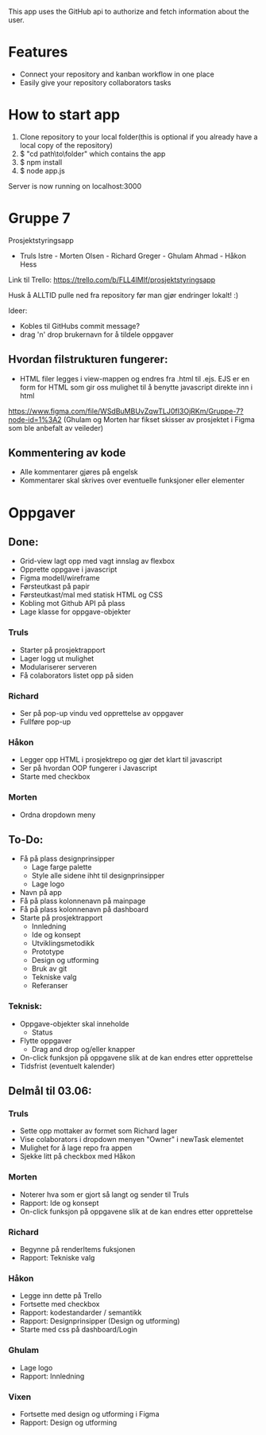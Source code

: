 This app uses the GitHub api to authorize and fetch information about the user. 


# Features
- Connect your repository and kanban workflow in one place
- Easily give your repository collaborators tasks


# How to start app

1. Clone repository to your local folder(this is optional if you already have a local copy of the repository)
2. $ "cd path\to\folder" which contains the app
3. $ npm install
4. $ node app.js

Server is now running on localhost:3000






# Gruppe 7
Prosjektstyringsapp
- Truls Istre - Morten Olsen - Richard Greger - Ghulam Ahmad - Håkon Hess

Link til Trello: https://trello.com/b/FLL4lMIf/prosjektstyringsapp

Husk å ALLTID pulle ned fra repository før man gjør endringer lokalt! :)











Ideer:
- Kobles til GitHubs commit message?
- drag 'n' drop brukernavn for å tildele oppgaver

## Hvordan filstrukturen fungerer:
- HTML filer legges i view-mappen og endres fra .html til .ejs. EJS er en form for HTML som gir oss mulighet til å benytte javascript direkte inn i html

https://www.figma.com/file/WSdBuMBUvZqwTLJ0fI3OjRKm/Gruppe-7?node-id=1%3A2 (Ghulam og Morten har fikset skisser av prosjektet i Figma som ble anbefalt av veileder)


## Kommentering av kode
- Alle kommentarer gjøres på engelsk
- Kommentarer skal skrives over eventuelle funksjoner eller elementer



# Oppgaver 

## Done:
- Grid-view lagt opp med vagt innslag av flexbox
- Opprette oppgave i javascript
- Figma modell/wireframe
- Førsteutkast på papir
- Førsteutkast/mal med statisk HTML og CSS
- Kobling mot Github API på plass
- Lage klasse for oppgave-objekter

### Truls
  - Starter på prosjektrapport
  - Lager logg ut mulighet
  - Modulariserer serveren
  - Få colaborators listet opp på siden
### Richard
  - Ser på pop-up vindu ved opprettelse av oppgaver
  - Fullføre pop-up
### Håkon
  - Legger opp HTML i prosjektrepo og gjør det klart til javascript 
  - Ser på hvordan OOP fungerer i Javascript
  - Starte med checkbox
### Morten
  - Ordna dropdown meny


## To-Do: 
- Få på plass designprinsipper
  - Lage farge palette
  - Style alle sidene ihht til designprinsipper
  - Lage logo
- Navn på app
- Få på plass kolonnenavn på mainpage
- Få på plass kolonnenavn på dashboard
- Starte på prosjektrapport
  - Innledning
  - Ide og konsept
  - Utviklingsmetodikk
  - Prototype
  - Design og utforming
  - Bruk av git
  - Tekniske valg
  - Referanser

### Teknisk:
- Oppgave-objekter skal inneholde
  - Status
- Flytte oppgaver
  - Drag and drop og/eller knapper
- On-click funksjon på oppgavene slik at de kan endres etter opprettelse
- Tidsfrist (eventuelt kalender)
 
## Delmål til 03.06:
### Truls
  - Sette opp mottaker av formet som Richard lager
  - Vise colaborators i dropdown menyen "Owner" i newTask elementet
  - Mulighet for å lage repo fra appen
  - Sjekke litt på checkbox med Håkon
### Morten
  - Noterer hva som er gjort så langt og sender til Truls
  - Rapport: Ide og konsept
  - On-click funksjon på oppgavene slik at de kan endres etter opprettelse
### Richard
  - Begynne på renderItems fuksjonen
  - Rapport: Tekniske valg
### Håkon
  - Legge inn dette på Trello
  - Fortsette med checkbox
  - Rapport: kodestandarder / semantikk
  - Rapport: Designprinsipper (Design og utforming)
  - Starte med css på dashboard/Login
### Ghulam
  - Lage logo
  - Rapport: Innledning
### Vixen
  - Fortsette med design og utforming i Figma
  - Rapport: Design og utforming
